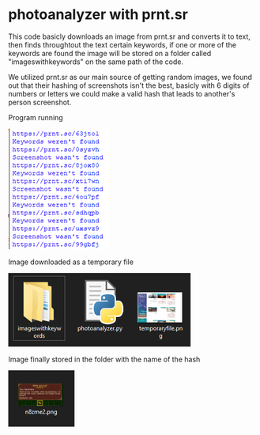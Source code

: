 # photoanalyzer with prnt.sr

This code basicly downloads an image from prnt.sr and converts it to text, then finds throughtout the text certain keywords, if one or more of the keywords are found the image will be stored on a folder called "imageswithkeywords" on the same path of the code.

We utilized prnt.sr as our main source of getting random images, we found out that their hashing of screenshots isn't the best, basicly with 6 digits of numbers or letters we could make a valid hash that leads to another's person screenshot.

Program running

![alt text](https://github.com/fotscode/photoanalyzer/blob/master/images/program%20running.png)


Image downloaded as a temporary file

![alt text](https://github.com/fotscode/photoanalyzer/blob/master/images/tempfile.png)


Image finally stored in the folder with the name of the hash

![alt text](https://github.com/fotscode/photoanalyzer/blob/master/images/imagewithkeyword.png)
